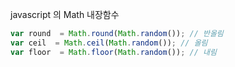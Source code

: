 javascript 의 Math 내장함수

```javascript
var round  = Math.round(Math.random()); // 반올림
var ceil  = Math.ceil(Math.random()); // 올림
var floor  = Math.floor(Math.random()); // 내림
```
